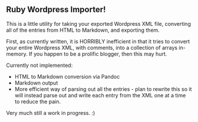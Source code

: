 ## Ruby Wordpress Importer!

This is a little utility for taking your exported Wordpress XML file,
converting all of the entries from HTML to Markdown, and exporting them.

First, as currently written, it is HORRIBLY inefficient in that it tries to
convert your entire Wordpress XML, with comments, into a collection of arrays
in-memory. If you happen to be a prolific blogger, then this may hurt.

Currently not implemented:
* HTML to Markdown conversion via Pandoc
* Markdown output
* More efficient way of parsing out all the entries - plan to rewrite this so
    it will instead parse out and write each entry from the XML one at a time
    to reduce the pain.

Very much still a work in progress. :)
